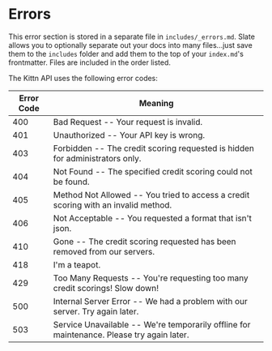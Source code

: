 # Errors

<aside class="notice">
This error section is stored in a separate file in <code>includes/_errors.md</code>. Slate allows you to optionally separate out your docs into many files...just save them to the <code>includes</code> folder and add them to the top of your <code>index.md</code>'s frontmatter. Files are included in the order listed.
</aside>

The Kittn API uses the following error codes:


Error Code | Meaning
---------- | -------
400 | Bad Request -- Your request is invalid.
401 | Unauthorized -- Your API key is wrong.
403 | Forbidden -- The credit scoring requested is hidden for administrators only.
404 | Not Found -- The specified credit scoring could not be found.
405 | Method Not Allowed -- You tried to access a credit scoring with an invalid method.
406 | Not Acceptable -- You requested a format that isn't json.
410 | Gone -- The credit scoring requested has been removed from our servers.
418 | I'm a teapot.
429 | Too Many Requests -- You're requesting too many credit scorings! Slow down!
500 | Internal Server Error -- We had a problem with our server. Try again later.
503 | Service Unavailable -- We're temporarily offline for maintenance. Please try again later.
